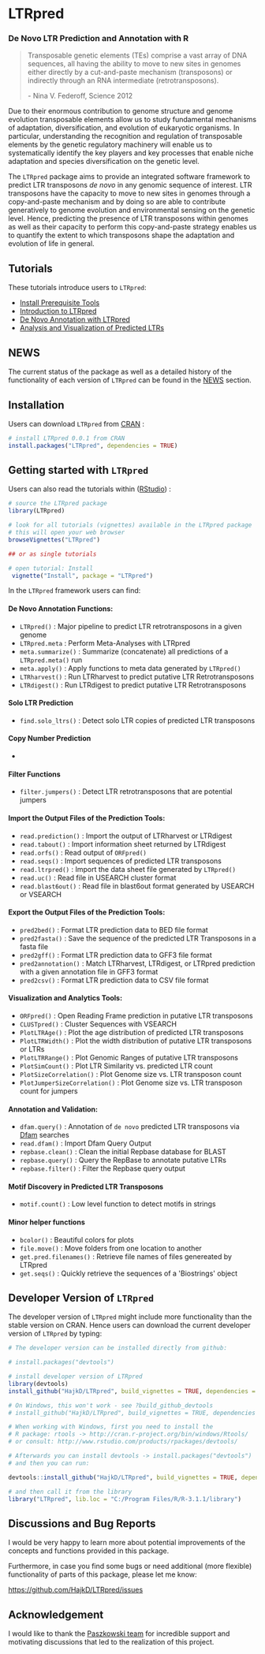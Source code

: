 # LTRpred

### De Novo LTR Prediction and Annotation with R


> Transposable genetic elements (TEs) comprise a vast array of DNA sequences, all having the ability to move to new sites in genomes either directly by a cut-and-paste mechanism (transposons) or indirectly through an RNA intermediate (retrotransposons). 
>
>  \- Nina V. Federoff, Science 2012 

Due to their enormous contribution to genome structure and genome evolution transposable elements allow us to study fundamental mechanisms of adaptation, diversification,
and evolution of eukaryotic organisms. In particular, understanding the recognition and 
regulation of transposable elements by the genetic regulatory machinery will enable us to 
systematically identify the key players and key processes that enable niche adaptation and
species diversification on the genetic level.

The `LTRpred` package aims to provide an integrated software framework to 
predict LTR transposons _de novo_ in any genomic sequence of interest.
LTR transposons have the capacity to move to new sites in genomes
through a copy-and-paste mechanism and by doing so are able to contribute generatively 
to genome evolution and environmental sensing on the genetic level.
Hence, predicting the presence of LTR transposons within genomes as well as their
capacity to perform this copy-and-paste strategy enables us to quantify the extent 
to which transposons shape the adaptation and evolution of life in general.

## Tutorials

These tutorials introduce users to `LTRpred`:

- [Install Prerequisite Tools](https://github.com/HajkD/LTRpred/blob/master/vignettes/Installation.Rmd)
- [Introduction to LTRpred](https://github.com/HajkD/LTRpred/blob/master/vignettes/Introduction.Rmd)
- [De Novo Annotation with LTRpred](https://github.com/HajkD/LTRpred/blob/master/vignettes/Annotation.Rmd)
- [Analysis and Visualization of Predicted LTRs](https://github.com/HajkD/LTRpred/blob/master/vignettes/Analysis.Rmd)


## NEWS

The current status of the package as well as a detailed history of the
functionality of each version of `LTRpred` can be found in the [NEWS](https://github.com/HajkD/LTRpred/blob/master/NEWS.md) section.


## Installation

Users can download `LTRpred` from [CRAN](https://cran.r-project.org/web/packages/LTRpred/index.html) :

```r
# install LTRpred 0.0.1 from CRAN
install.packages("LTRpred", dependencies = TRUE)
```

## Getting started with `LTRpred`

Users can also read the tutorials within ([RStudio](http://www.rstudio.com/)) :

```r
# source the LTRpred package
library(LTRpred)

# look for all tutorials (vignettes) available in the LTRpred package
# this will open your web browser
browseVignettes("LTRpred")

## or as single tutorials

# open tutorial: Install
 vignette("Install", package = "LTRpred")
```

In the `LTRpred` framework users can find:

#### De Novo Annotation Functions:

* `LTRpred()` : Major pipeline to predict LTR retrotransposons in a given genome
* `LTRpred.meta` : Perform Meta-Analyses with LTRpred
* `meta.summarize()` : Summarize (concatenate) all predictions of a `LTRpred.meta()` run
* `meta.apply()` : Apply functions to meta data generated by `LTRpred()`
* `LTRharvest()` : Run LTRharvest to predict putative LTR Retrotransposons
* `LTRdigest()` : Run LTRdigest to predict putative LTR Retrotransposons

#### Solo LTR Prediction

* `find.solo_ltrs()` : Detect solo LTR copies of predicted LTR transposons

#### Copy Number Prediction

* 


#### Filter Functions

* `filter.jumpers()` : Detect LTR retrotransposons that are potential jumpers

#### Import the Output Files of the Prediction Tools:

* `read.prediction()` : Import the output of LTRharvest or LTRdigest
* `read.tabout()` : Import information sheet returned by LTRdigest
* `read.orfs()` : Read output of `ORFpred()`
* `read.seqs()` : Import sequences of predicted LTR transposons
* `read.ltrpred()` : Import the data sheet file generated by `LTRpred()`
* `read.uc()` : Read file in USEARCH cluster format
* `read.blast6out()` : Read file in blast6out format generated by USEARCH or VSEARCH

#### Export the Output Files of the Prediction Tools:

* `pred2bed()` : Format LTR prediction data to BED file format
* `pred2fasta()` : Save the sequence of the predicted LTR Transposons in a fasta file
* `pred2gff()` : Format LTR prediction data to GFF3 file format
* `pred2annotation()` : Match LTRharvest, LTRdigest, or LTRpred prediction with a given annotation file in GFF3 format
* `pred2csv()` : Format LTR prediction data to CSV file format

#### Visualization and Analytics Tools:

* `ORFpred()` : Open Reading Frame prediction in putative LTR transposons
* `CLUSTpred()` : Cluster Sequences with VSEARCH
* `PlotLTRAge()` : Plot the age distribution of predicted LTR transposons
* `PlotLTRWidth()` : Plot the width distribution of putative LTR transposons or LTRs
* `PlotLTRRange()` : Plot Genomic Ranges of putative LTR transposons
* `PlotSimCount()` : Plot LTR Similarity vs. predicted LTR count
* `PlotSizeCorrelation()` : Plot Genome size vs. LTR transposon count
* `PlotJumperSizeCorrelation()` : Plot Genome size vs. LTR transposon count for jumpers

#### Annotation and Validation:

* `dfam.query()` : Annotation of `de novo` predicted LTR transposons via [Dfam](http://dfam.org/help/tools) searches
* `read.dfam()` : Import Dfam Query Output
* `repbase.clean()` : Clean the initial Repbase database for BLAST
* `repbase.query()` : Query the RepBase to annotate putative LTRs
* `repbase.filter()` : Filter the Repbase query output

#### Motif Discovery in Predicted LTR Transposons

* `motif.count()` : Low level function to detect motifs in strings


#### Minor helper functions

* `bcolor()` : Beautiful colors for plots
* `file.move()` : Move folders from one location to another
* `get.pred.filenames()` : Retrieve file names of files genereated by LTRpred
* `get.seqs()` : Quickly retrieve the sequences of a 'Biostrings' object


## Developer Version of `LTRpred`

The developer version of `LTRpred` might include more functionality than the stable version on CRAN.
Hence users can download the current developer version of `LTRpred` by typing:

```r
# The developer version can be installed directly from github:

# install.packages("devtools")

# install developer version of LTRpred
library(devtools)
install_github("HajkD/LTRpred", build_vignettes = TRUE, dependencies = TRUE)

# On Windows, this won't work - see ?build_github_devtools
# install_github("HajkD/LTRpred", build_vignettes = TRUE, dependencies = TRUE)

# When working with Windows, first you need to install the
# R package: rtools -> http://cran.r-project.org/bin/windows/Rtools/
# or consult: http://www.rstudio.com/products/rpackages/devtools/

# Afterwards you can install devtools -> install.packages("devtools")
# and then you can run:

devtools::install_github("HajkD/LTRpred", build_vignettes = TRUE, dependencies = TRUE)

# and then call it from the library
library("LTRpred", lib.loc = "C:/Program Files/R/R-3.1.1/library")

```

## Discussions and Bug Reports

I would be very happy to learn more about potential improvements of the concepts and functions
provided in this package.

Furthermore, in case you find some bugs or need additional (more flexible) functionality of parts
of this package, please let me know:

https://github.com/HajkD/LTRpred/issues


## Acknowledgement

I would like to thank the [Paszkowski team](http://www.slcu.cam.ac.uk/research/paszkowski-group/group-members) for incredible support and motivating discussions that led to 
the realization of this project.



